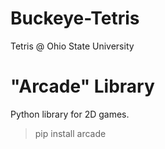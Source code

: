 # Buckeye-Tetris
Tetris @ Ohio State University

# "Arcade" Library
Python library for 2D games.

> pip install arcade
